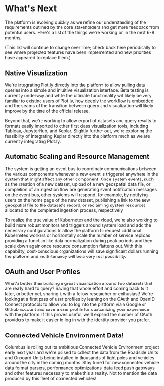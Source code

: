 # What's Next
The platform is evolving quickly as we refine our understanding of the requirements outlined by the core stakeholders and get more feedback from potential users. Here's a list of the things we're working on in the next 6-8 months.

(This list will continue to change over time; check back here periodically to see where projected features have been implemented and new priorities have appeared to replace them.)

## Native Visualization
We're integrating Plot.ly directly into the platform to allow pulling data queries into a simple and intuitive visualization interface. Beta testing is currently underway and while the ultimate functionality will likely be very familiar to existing users of Plot.ly, how deeply the workflow is embedded and the seams of the transition between query and visualization will likely improve by the time of the official release.

Beyond that, we're working to allow export of datasets and query results to formats easily imported to other first class visualization tools, including Tableau, JupyterHub, and Keplar. Slightly further out, we're exploring the feasibility of integrating Keplar directly into the platform much as we are currently integrating Plot.ly.

## Automatic Scaling and Resource Management
The system is getting an event bus to coordinate communications between the various components whenever a new event is triggered anywhere in the system that might affect any other component. Once system events, such as the creation of a new dataset, upload of a new geospatial data file, or completion of an ingestion flow are generating event notification messages on the event bus, other systems will respond, for example, by notifying users on the home page of the new dataset, publishing a link to the new geospatial file to the dataset's record, or reclaiming system resources allocated to the completed ingestion process, respectively.

To realize the true value of Kubernetes and the cloud, we're also working to build more robust monitors and triggers around system load and add the necessary configurations to allow the platform to request additional Kubernetes workers or horizontally scale the number of service replicas providing a function like data normalization during peak periods and then scale down again once resource consumption flattens out. With this capability, cost-conscious organizations will save significant dollars running the platform and multi-tenancy will be a very real possibility.

## OAuth and User Profiles
What's better than building a great visualization around two datasets that are really hard to query? Saving that whole effort and coming back to it later, or better yet, sharing it with a fellow researcher or enthusiast! We're looking at a first pass of user profiles by leaning on the OAuth and OpenID Connect protocols to allow you to log into the platform via a Google or Github account and save a user profile for customizing your experience with the platform. If this proves useful, we'll expand the number of OAuth providers to make it easier to log in with the identity provider you prefer.

## Connected Vehicle Environment Data!
Columbus is rolling out its ambitious Connected Vehicle Environment project early next year and we're poised to collect the data from the Roadside Units and Onboard Units being installed in thousands of light poles and vehicles around the city in the coming months. Stay tuned for new connected vehicle data format parsers, performance optimizations, data feed push gateways and other features necessary to make this a reality. Not to mention the data produced by this fleet of connected vehicles!
